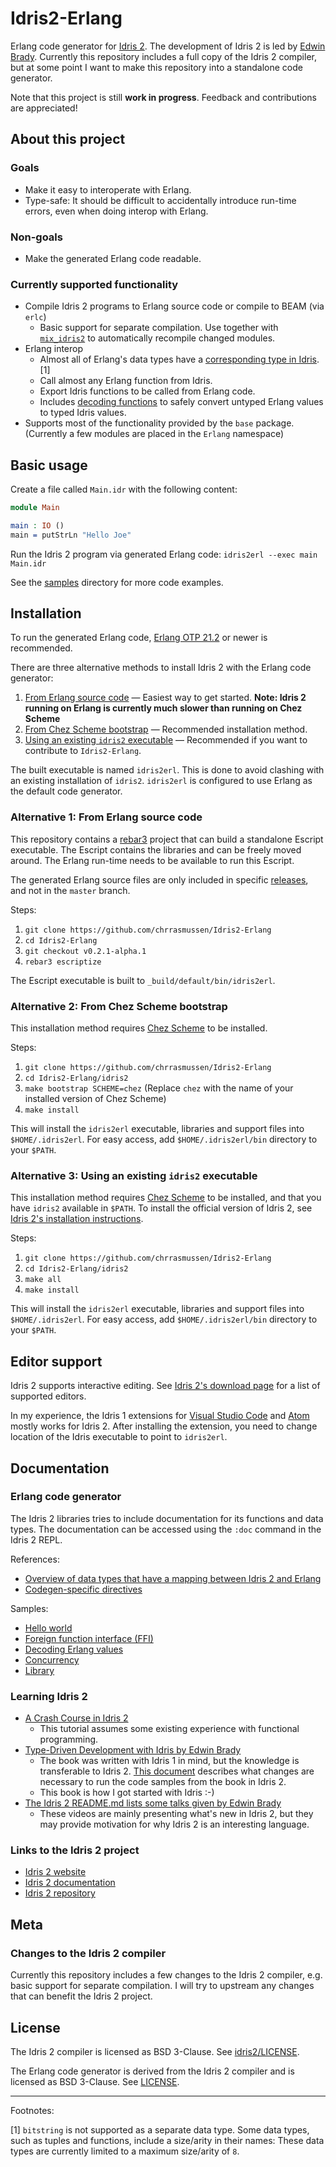# Idris2-Erlang

Erlang code generator for [Idris 2](https://github.com/idris-lang/Idris2). The development of Idris 2 is led by [Edwin Brady](https://github.com/edwinb). Currently this repository includes a full copy of the Idris 2 compiler, but at some point I want to make this repository into a standalone code generator.

Note that this project is still **work in progress**. Feedback and contributions are appreciated!


## About this project

### Goals

- Make it easy to interoperate with Erlang.
- Type-safe: It should be difficult to accidentally introduce run-time errors, even when doing interop with Erlang.


### Non-goals

- Make the generated Erlang code readable.


### Currently supported functionality

- Compile Idris 2 programs to Erlang source code or compile to BEAM (via `erlc`)
  - Basic support for separate compilation. Use together with [`mix_idris2`](https://github.com/chrrasmussen/mix_idris2) to automatically recompile changed modules.
- Erlang interop
  - Almost all of Erlang's data types have a [corresponding type in Idris](idris2/libs/erlang/Erlang/Types.idr). [1]
  - Call almost any Erlang function from Idris.
  - Export Idris functions to be called from Erlang code.
  - Includes [decoding functions](idris2/libs/erlang/Erlang/Decode.idr) to safely convert untyped Erlang values to typed Idris values.
- Supports most of the functionality provided by the `base` package. (Currently a few modules are placed in the `Erlang` namespace)


## Basic usage

Create a file called `Main.idr` with the following content:

```idris
module Main

main : IO ()
main = putStrLn "Hello Joe"
```

Run the Idris 2 program via generated Erlang code: `idris2erl --exec main Main.idr`

See the [samples](samples) directory for more code examples.


## Installation

To run the generated Erlang code, [Erlang OTP 21.2](https://www.erlang.org/downloads) or newer is recommended.

There are three alternative methods to install Idris 2 with the Erlang code generator:

1. [From Erlang source code](#alternative-1-from-erlang-source-code) — Easiest way to get started. **Note: Idris 2 running on Erlang is currently much slower than running on Chez Scheme**
2. [From Chez Scheme bootstrap](#alternative-2-from-chez-scheme-bootstrap) — Recommended installation method.
3. [Using an existing `idris2` executable](#alternative-3-using-an-existing-idris2-executable) — Recommended if you want to contribute to `Idris2-Erlang`.

The built executable is named `idris2erl`. This is done to avoid clashing with an existing installation of `idris2`. `idris2erl` is configured to use Erlang as the
default code generator.


### Alternative 1: From Erlang source code

This repository contains a [rebar3](https://www.rebar3.org) project that can build a standalone Escript executable. The Escript contains the libraries and can be freely moved around. The Erlang run-time needs to be available to run this Escript.

The generated Erlang source files are only included in specific [releases](https://github.com/chrrasmussen/Idris2-Erlang/releases), and not in the `master` branch.

Steps:
1. `git clone https://github.com/chrrasmussen/Idris2-Erlang`
2. `cd Idris2-Erlang`
3. `git checkout v0.2.1-alpha.1`
4. `rebar3 escriptize`

The Escript executable is built to `_build/default/bin/idris2erl`.


### Alternative 2: From Chez Scheme bootstrap

This installation method requires [Chez Scheme](https://cisco.github.io/ChezScheme/) to be installed.

Steps:
1. `git clone https://github.com/chrrasmussen/Idris2-Erlang`
2. `cd Idris2-Erlang/idris2`
3. `make bootstrap SCHEME=chez` (Replace `chez` with the name of your installed version of Chez Scheme)
4. `make install`

This will install the `idris2erl` executable, libraries and support files into `$HOME/.idris2erl`. For easy access, add `$HOME/.idris2erl/bin` directory to your `$PATH`.


### Alternative 3: Using an existing `idris2` executable

This installation method requires [Chez Scheme](https://cisco.github.io/ChezScheme/) to be installed, and that you have `idris2` available in `$PATH`. To install the official version of Idris 2, see [Idris 2's installation instructions](https://github.com/idris-lang/Idris2/blob/master/INSTALL.md).

Steps:
1. `git clone https://github.com/chrrasmussen/Idris2-Erlang`
2. `cd Idris2-Erlang/idris2`
3. `make all`
4. `make install`

This will install the `idris2erl` executable, libraries and support files into `$HOME/.idris2erl`. For easy access, add `$HOME/.idris2erl/bin` directory to your `$PATH`.


## Editor support

Idris 2 supports interactive editing. See [Idris 2's download page](https://www.idris-lang.org/pages/download.html) for a list of supported editors.

In my experience, the Idris 1 extensions for [Visual Studio Code](https://marketplace.visualstudio.com/items?itemName=zjhmale.Idris) and [Atom](https://atom.io/packages/language-idris) mostly works for Idris 2. After installing the extension, you need to change location of the Idris executable to point to `idris2erl`.


## Documentation

### Erlang code generator

The Idris 2 libraries tries to include documentation for its functions and data types. The documentation can be accessed using the `:doc` command in the Idris 2 REPL.

References:
- [Overview of data types that have a mapping between Idris 2 and Erlang](docs/datatypes.md)
- [Codegen-specific directives](docs/directives.md)

Samples:
- [Hello world](samples/1-HelloWorld)
- [Foreign function interface (FFI)](samples/2-FFI)
- [Decoding Erlang values](samples/3-Decoding)
- [Concurrency](samples/4-Concurrency)
- [Library](samples/5-Library)


### Learning Idris 2

- [A Crash Course in Idris 2](https://idris2.readthedocs.io/en/latest/tutorial/index.html)
  - This tutorial assumes some existing experience with functional programming.
- [Type-Driven Development with Idris by Edwin Brady](https://www.manning.com/books/type-driven-development-with-idris)
  - The book was written with Idris 1 in mind, but the knowledge is transferable to Idris 2. [This document](https://idris2.readthedocs.io/en/latest/typedd/typedd.html) describes what changes are necessary to run the code samples from the book in Idris 2.
  - This book is how I got started with Idris :-)
- [The Idris 2 README.md lists some talks given by Edwin Brady](https://github.com/idris-lang/Idris2#talks)
  - These videos are mainly presenting what's new in Idris 2, but they may provide motivation for why Idris 2 is an interesting language.


### Links to the Idris 2 project

- [Idris 2 website](https://www.idris-lang.org)
- [Idris 2 documentation](https://idris2.readthedocs.io/en/latest/)
- [Idris 2 repository](https://github.com/idris-lang/Idris2)


## Meta

### Changes to the Idris 2 compiler

Currently this repository includes a few changes to the Idris 2 compiler, e.g. basic support for separate compilation. I will try to upstream any changes that can benefit the Idris 2 project.


## License

The Idris 2 compiler is licensed as BSD 3-Clause. See [idris2/LICENSE](idris2/LICENSE).

The Erlang code generator is derived from the Idris 2 compiler and is licensed as BSD 3-Clause. See [LICENSE](LICENSE).

---

Footnotes:

[1] `bitstring` is not supported as a separate data type. Some data types, such as tuples and functions, include a size/arity in their names: These data types are currently limited to a maximum size/arity of `8`.
